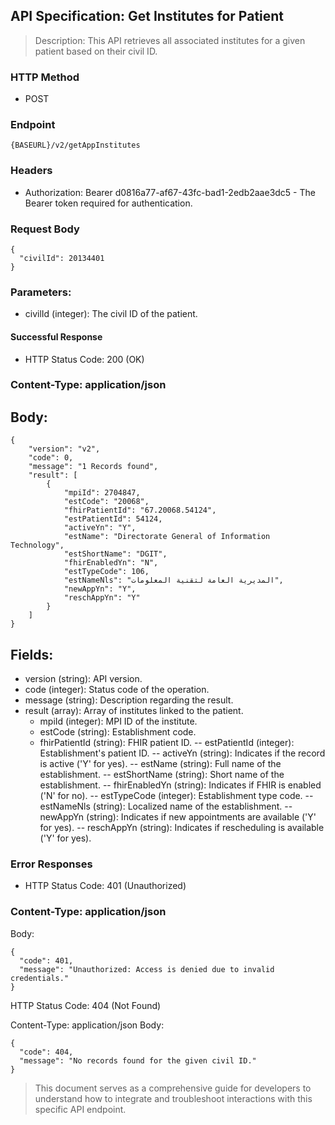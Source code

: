 ## API Specification: Get Institutes for Patient
> Description: This API retrieves all associated institutes for a given patient based on their civil ID.

### HTTP Method
- POST

### Endpoint
 ``` {BASEURL}/v2/getAppInstitutes ```

### Headers
- Authorization: Bearer d0816a77-af67-43fc-bad1-2edb2aae3dc5 - The Bearer token required for authentication.
### Request Body
```
{
  "civilId": 20134401
}
```
### Parameters:
- civilId (integer): The civil ID of the patient.
#### Successful Response
- HTTP Status Code: 200 (OK)

### Content-Type: application/json

## Body:

```
{
    "version": "v2",
    "code": 0,
    "message": "1 Records found",
    "result": [
        {
            "mpiId": 2704847,
            "estCode": "20068",
            "fhirPatientId": "67.20068.54124",
            "estPatientId": 54124,
            "activeYn": "Y",
            "estName": "Directorate General of Information Technology",
            "estShortName": "DGIT",
            "fhirEnabledYn": "N",
            "estTypeCode": 106,
            "estNameNls": "المديرية العامة لتقنية المعلومات",
            "newAppYn": "Y",
            "reschAppYn": "Y"
        }
    ]
}
```
## Fields:

- version (string): API version.
- code (integer): Status code of the operation.
- message (string): Description regarding the result.
- result (array): Array of institutes linked to the patient.
    - mpiId (integer): MPI ID of the institute.
    - estCode (string): Establishment code.
    - fhirPatientId (string): FHIR patient ID.
-- estPatientId (integer): Establishment's patient ID.
-- activeYn (string): Indicates if the record is active ('Y' for yes).
-- estName (string): Full name of the establishment.
-- estShortName (string): Short name of the establishment.
-- fhirEnabledYn (string): Indicates if FHIR is enabled ('N' for no).
-- estTypeCode (integer): Establishment type code.
-- estNameNls (string): Localized name of the establishment.
-- newAppYn (string): Indicates if new appointments are available ('Y' for yes).
-- reschAppYn (string): Indicates if rescheduling is available ('Y' for yes).
### Error Responses
- HTTP Status Code: 401 (Unauthorized)

### Content-Type: application/json
Body:
```
{
  "code": 401,
  "message": "Unauthorized: Access is denied due to invalid credentials."
}
```
HTTP Status Code: 404 (Not Found)

Content-Type: application/json
Body:
```
{
  "code": 404,
  "message": "No records found for the given civil ID."
}
```
> This document serves as a comprehensive guide for developers to understand how to integrate and troubleshoot interactions with this specific API endpoint.
